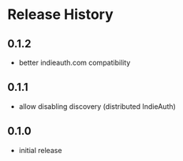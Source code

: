 # Release History

## 0.1.2
- better indieauth.com compatibility

## 0.1.1
- allow disabling discovery (distributed IndieAuth)

## 0.1.0 
- initial release

